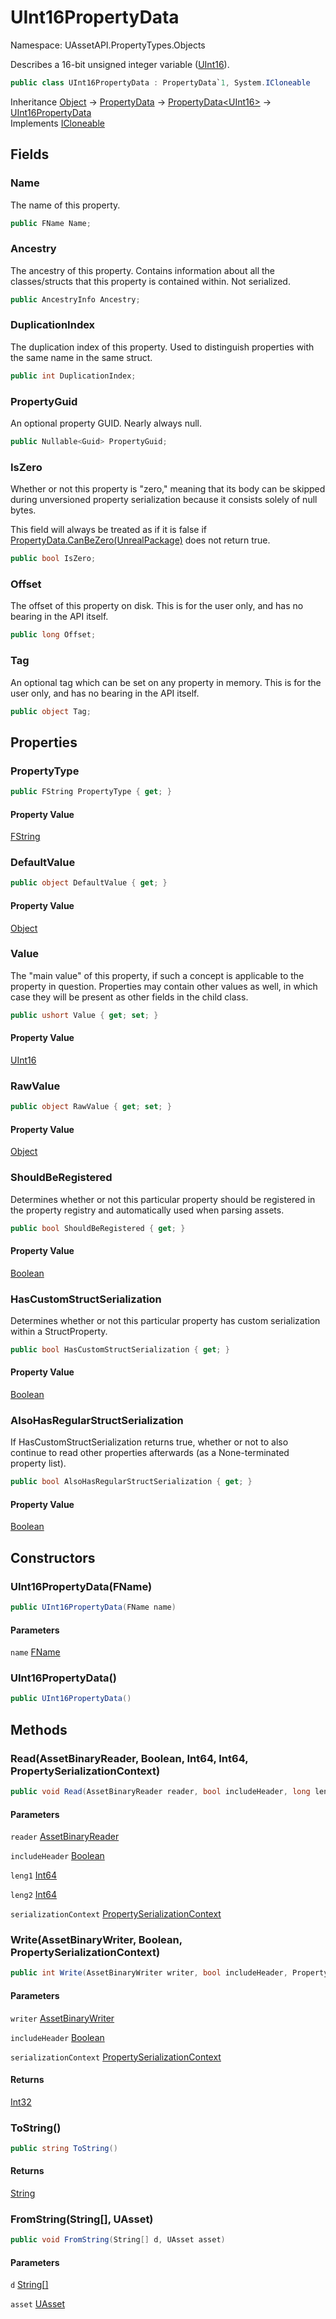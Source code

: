 # UInt16PropertyData

Namespace: UAssetAPI.PropertyTypes.Objects

Describes a 16-bit unsigned integer variable ([UInt16](https://docs.microsoft.com/en-us/dotnet/api/system.uint16)).

```csharp
public class UInt16PropertyData : PropertyData`1, System.ICloneable
```

Inheritance [Object](https://docs.microsoft.com/en-us/dotnet/api/system.object) → [PropertyData](./uassetapi.propertytypes.objects.propertydata.md) → [PropertyData&lt;UInt16&gt;](./uassetapi.propertytypes.objects.propertydata-1.md) → [UInt16PropertyData](./uassetapi.propertytypes.objects.uint16propertydata.md)<br>
Implements [ICloneable](https://docs.microsoft.com/en-us/dotnet/api/system.icloneable)

## Fields

### **Name**

The name of this property.

```csharp
public FName Name;
```

### **Ancestry**

The ancestry of this property. Contains information about all the classes/structs that this property is contained within. Not serialized.

```csharp
public AncestryInfo Ancestry;
```

### **DuplicationIndex**

The duplication index of this property. Used to distinguish properties with the same name in the same struct.

```csharp
public int DuplicationIndex;
```

### **PropertyGuid**

An optional property GUID. Nearly always null.

```csharp
public Nullable<Guid> PropertyGuid;
```

### **IsZero**

Whether or not this property is "zero," meaning that its body can be skipped during unversioned property serialization because it consists solely of null bytes.



This field will always be treated as if it is false if [PropertyData.CanBeZero(UnrealPackage)](./uassetapi.propertytypes.objects.propertydata.md#canbezerounrealpackage) does not return true.

```csharp
public bool IsZero;
```

### **Offset**

The offset of this property on disk. This is for the user only, and has no bearing in the API itself.

```csharp
public long Offset;
```

### **Tag**

An optional tag which can be set on any property in memory. This is for the user only, and has no bearing in the API itself.

```csharp
public object Tag;
```

## Properties

### **PropertyType**

```csharp
public FString PropertyType { get; }
```

#### Property Value

[FString](./uassetapi.unrealtypes.fstring.md)<br>

### **DefaultValue**

```csharp
public object DefaultValue { get; }
```

#### Property Value

[Object](https://docs.microsoft.com/en-us/dotnet/api/system.object)<br>

### **Value**

The "main value" of this property, if such a concept is applicable to the property in question. Properties may contain other values as well, in which case they will be present as other fields in the child class.

```csharp
public ushort Value { get; set; }
```

#### Property Value

[UInt16](https://docs.microsoft.com/en-us/dotnet/api/system.uint16)<br>

### **RawValue**

```csharp
public object RawValue { get; set; }
```

#### Property Value

[Object](https://docs.microsoft.com/en-us/dotnet/api/system.object)<br>

### **ShouldBeRegistered**

Determines whether or not this particular property should be registered in the property registry and automatically used when parsing assets.

```csharp
public bool ShouldBeRegistered { get; }
```

#### Property Value

[Boolean](https://docs.microsoft.com/en-us/dotnet/api/system.boolean)<br>

### **HasCustomStructSerialization**

Determines whether or not this particular property has custom serialization within a StructProperty.

```csharp
public bool HasCustomStructSerialization { get; }
```

#### Property Value

[Boolean](https://docs.microsoft.com/en-us/dotnet/api/system.boolean)<br>

### **AlsoHasRegularStructSerialization**

If HasCustomStructSerialization returns true, whether or not to also continue to read other properties afterwards (as a None-terminated property list).

```csharp
public bool AlsoHasRegularStructSerialization { get; }
```

#### Property Value

[Boolean](https://docs.microsoft.com/en-us/dotnet/api/system.boolean)<br>

## Constructors

### **UInt16PropertyData(FName)**

```csharp
public UInt16PropertyData(FName name)
```

#### Parameters

`name` [FName](./uassetapi.unrealtypes.fname.md)<br>

### **UInt16PropertyData()**

```csharp
public UInt16PropertyData()
```

## Methods

### **Read(AssetBinaryReader, Boolean, Int64, Int64, PropertySerializationContext)**

```csharp
public void Read(AssetBinaryReader reader, bool includeHeader, long leng1, long leng2, PropertySerializationContext serializationContext)
```

#### Parameters

`reader` [AssetBinaryReader](./uassetapi.assetbinaryreader.md)<br>

`includeHeader` [Boolean](https://docs.microsoft.com/en-us/dotnet/api/system.boolean)<br>

`leng1` [Int64](https://docs.microsoft.com/en-us/dotnet/api/system.int64)<br>

`leng2` [Int64](https://docs.microsoft.com/en-us/dotnet/api/system.int64)<br>

`serializationContext` [PropertySerializationContext](./uassetapi.propertytypes.objects.propertyserializationcontext.md)<br>

### **Write(AssetBinaryWriter, Boolean, PropertySerializationContext)**

```csharp
public int Write(AssetBinaryWriter writer, bool includeHeader, PropertySerializationContext serializationContext)
```

#### Parameters

`writer` [AssetBinaryWriter](./uassetapi.assetbinarywriter.md)<br>

`includeHeader` [Boolean](https://docs.microsoft.com/en-us/dotnet/api/system.boolean)<br>

`serializationContext` [PropertySerializationContext](./uassetapi.propertytypes.objects.propertyserializationcontext.md)<br>

#### Returns

[Int32](https://docs.microsoft.com/en-us/dotnet/api/system.int32)<br>

### **ToString()**

```csharp
public string ToString()
```

#### Returns

[String](https://docs.microsoft.com/en-us/dotnet/api/system.string)<br>

### **FromString(String[], UAsset)**

```csharp
public void FromString(String[] d, UAsset asset)
```

#### Parameters

`d` [String[]](https://docs.microsoft.com/en-us/dotnet/api/system.string)<br>

`asset` [UAsset](./uassetapi.uasset.md)<br>
